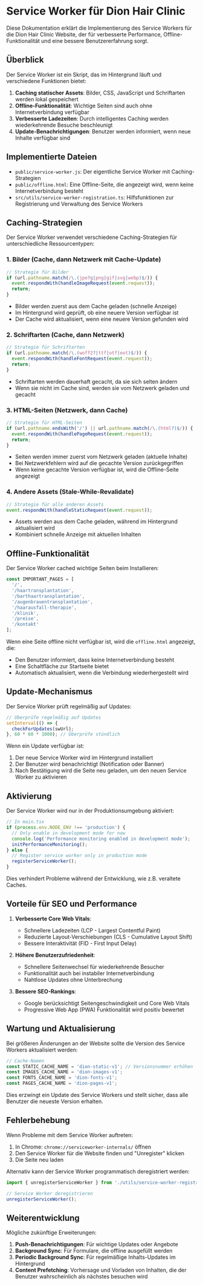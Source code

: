 # Service Worker für Dion Hair Clinic

Diese Dokumentation erklärt die Implementierung des Service Workers für die Dion Hair Clinic Website, der für verbesserte Performance, Offline-Funktionalität und eine bessere Benutzererfahrung sorgt.

## Überblick

Der Service Worker ist ein Skript, das im Hintergrund läuft und verschiedene Funktionen bietet:

1. **Caching statischer Assets**: Bilder, CSS, JavaScript und Schriftarten werden lokal gespeichert
2. **Offline-Funktionalität**: Wichtige Seiten sind auch ohne Internetverbindung verfügbar
3. **Verbesserte Ladezeiten**: Durch intelligentes Caching werden wiederkehrende Besuche beschleunigt
4. **Update-Benachrichtigungen**: Benutzer werden informiert, wenn neue Inhalte verfügbar sind

## Implementierte Dateien

- `public/service-worker.js`: Der eigentliche Service Worker mit Caching-Strategien
- `public/offline.html`: Eine Offline-Seite, die angezeigt wird, wenn keine Internetverbindung besteht
- `src/utils/service-worker-registration.ts`: Hilfsfunktionen zur Registrierung und Verwaltung des Service Workers

## Caching-Strategien

Der Service Worker verwendet verschiedene Caching-Strategien für unterschiedliche Ressourcentypen:

### 1. Bilder (Cache, dann Netzwerk mit Cache-Update)

```javascript
// Strategie für Bilder
if (url.pathname.match(/\.(jpe?g|png|gif|svg|webp)$/)) {
  event.respondWith(handleImageRequest(event.request));
  return;
}
```

- Bilder werden zuerst aus dem Cache geladen (schnelle Anzeige)
- Im Hintergrund wird geprüft, ob eine neuere Version verfügbar ist
- Der Cache wird aktualisiert, wenn eine neuere Version gefunden wird

### 2. Schriftarten (Cache, dann Netzwerk)

```javascript
// Strategie für Schriftarten
if (url.pathname.match(/\.(woff2?|ttf|otf|eot)$/)) {
  event.respondWith(handleFontRequest(event.request));
  return;
}
```

- Schriftarten werden dauerhaft gecacht, da sie sich selten ändern
- Wenn sie nicht im Cache sind, werden sie vom Netzwerk geladen und gecacht

### 3. HTML-Seiten (Netzwerk, dann Cache)

```javascript
// Strategie für HTML-Seiten
if (url.pathname.endsWith('/') || url.pathname.match(/\.(html?)$/)) {
  event.respondWith(handlePageRequest(event.request));
  return;
}
```

- Seiten werden immer zuerst vom Netzwerk geladen (aktuelle Inhalte)
- Bei Netzwerkfehlern wird auf die gecachte Version zurückgegriffen
- Wenn keine gecachte Version verfügbar ist, wird die Offline-Seite angezeigt

### 4. Andere Assets (Stale-While-Revalidate)

```javascript
// Strategie für alle anderen Assets
event.respondWith(handleStaticRequest(event.request));
```

- Assets werden aus dem Cache geladen, während im Hintergrund aktualisiert wird
- Kombiniert schnelle Anzeige mit aktuellen Inhalten

## Offline-Funktionalität

Der Service Worker cached wichtige Seiten beim Installieren:

```javascript
const IMPORTANT_PAGES = [
  '/',
  '/haartransplantation',
  '/barthaartransplantation',
  '/augenbrauentransplantation',
  '/haarausfall-therapie',
  '/klinik',
  '/preise',
  '/kontakt'
];
```

Wenn eine Seite offline nicht verfügbar ist, wird die `offline.html` angezeigt, die:

- Den Benutzer informiert, dass keine Internetverbindung besteht
- Eine Schaltfläche zur Startseite bietet
- Automatisch aktualisiert, wenn die Verbindung wiederhergestellt wird

## Update-Mechanismus

Der Service Worker prüft regelmäßig auf Updates:

```javascript
// Überprüfe regelmäßig auf Updates
setInterval(() => {
  checkForUpdates(swUrl);
}, 60 * 60 * 1000); // Überprüfe stündlich
```

Wenn ein Update verfügbar ist:
1. Der neue Service Worker wird im Hintergrund installiert
2. Der Benutzer wird benachrichtigt (Notification oder Banner)
3. Nach Bestätigung wird die Seite neu geladen, um den neuen Service Worker zu aktivieren

## Aktivierung

Der Service Worker wird nur in der Produktionsumgebung aktiviert:

```typescript
// In main.tsx
if (process.env.NODE_ENV !== 'production') {
  // Only enable in development mode for now
  console.log('Performance monitoring enabled in development mode');
  initPerformanceMonitoring();
} else {
  // Register service worker only in production mode
  registerServiceWorker();
}
```

Dies verhindert Probleme während der Entwicklung, wie z.B. veraltete Caches.

## Vorteile für SEO und Performance

1. **Verbesserte Core Web Vitals**:
   - Schnellere Ladezeiten (LCP - Largest Contentful Paint)
   - Reduzierte Layout-Verschiebungen (CLS - Cumulative Layout Shift)
   - Bessere Interaktivität (FID - First Input Delay)

2. **Höhere Benutzerzufriedenheit**:
   - Schnellere Seitenwechsel für wiederkehrende Besucher
   - Funktionalität auch bei instabiler Internetverbindung
   - Nahtlose Updates ohne Unterbrechung

3. **Bessere SEO-Rankings**:
   - Google berücksichtigt Seitengeschwindigkeit und Core Web Vitals
   - Progressive Web App (PWA) Funktionalität wird positiv bewertet

## Wartung und Aktualisierung

Bei größeren Änderungen an der Website sollte die Version des Service Workers aktualisiert werden:

```javascript
// Cache-Namen
const STATIC_CACHE_NAME = 'dion-static-v1'; // Versionsnummer erhöhen
const IMAGES_CACHE_NAME = 'dion-images-v1';
const FONTS_CACHE_NAME = 'dion-fonts-v1';
const PAGES_CACHE_NAME = 'dion-pages-v1';
```

Dies erzwingt ein Update des Service Workers und stellt sicher, dass alle Benutzer die neueste Version erhalten.

## Fehlerbehebung

Wenn Probleme mit dem Service Worker auftreten:

1. In Chrome: `chrome://serviceworker-internals/` öffnen
2. Den Service Worker für die Website finden und "Unregister" klicken
3. Die Seite neu laden

Alternativ kann der Service Worker programmatisch deregistriert werden:

```typescript
import { unregisterServiceWorker } from './utils/service-worker-registration';

// Service Worker deregistrieren
unregisterServiceWorker();
```

## Weiterentwicklung

Mögliche zukünftige Erweiterungen:

1. **Push-Benachrichtigungen**: Für wichtige Updates oder Angebote
2. **Background Sync**: Für Formulare, die offline ausgefüllt werden
3. **Periodic Background Sync**: Für regelmäßige Inhalts-Updates im Hintergrund
4. **Content Prefetching**: Vorhersage und Vorladen von Inhalten, die der Benutzer wahrscheinlich als nächstes besuchen wird
